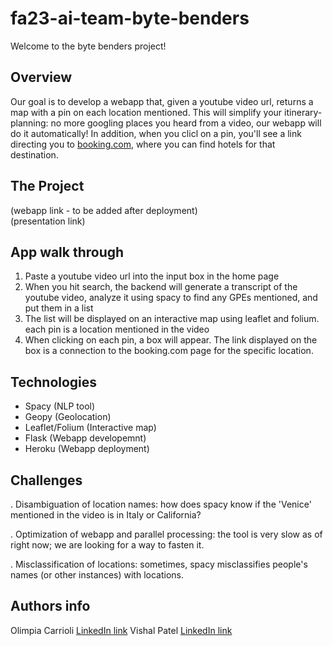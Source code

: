 # fa23-ai-team-byte-benders
Welcome to the byte benders project! 

## Overview
Our goal is to develop a webapp that, given a youtube video url, returns a map with a pin on each location mentioned. 
This will simplify your itinerary-planning: no more googling places you heard from a video, our webapp will do it automatically!
In addition, when you clicl on a pin, you'll see a link directing you to [booking.com](https://www.booking.com/index.it.html?aid=397594&label=gog235jc-1DCAEoggI46AdIM1gDaIkCiAEBmAEUuAEHyAEM2AED6AEBiAIBqAIDuAKHopWrBsACAdICJDZiZWNhNzcyLTVmZWYtNGUyYi1hMDMzLWQ0MTg4YjRmMmY2MtgCBOACAQ&sid=0091c803ef3b597482296dcd12748d99&keep_landing=1&sb_price_type=total&), where you can find hotels for that destination. 

## The Project
(webapp link - to be added after deployment)  
(presentation link)

## App walk through
1. Paste a youtube video url into the input box in the home page
2. When you hit search, the backend will generate a transcript of the youtube video, analyze it using spacy to find any GPEs mentioned, and put them in a list
3. The list will be displayed on an interactive map using leaflet and folium. each pin is a location mentioned in the video
4. When clicking on each pin, a box will appear. The link displayed on the box is a connection to the booking.com page for the specific location.
   
## Technologies
- Spacy (NLP tool)
- Geopy (Geolocation)
- Leaflet/Folium (Interactive map)
- Flask (Webapp developemnt)
- Heroku (Webapp deployment)
  
## Challenges
. Disambiguation of location names: how does spacy know if the 'Venice' mentioned in the video is in Italy or California?

. Optimization of webapp and parallel processing: the tool is very slow as of right now; we are looking for a way to fasten it. 

. Misclassification of locations: sometimes, spacy misclassifies people's names (or other instances) with locations.

## Authors info
Olimpia Carrioli [LinkedIn link](https://www.linkedin.com/in/olimpia-carrioli-708192212/)
Vishal Patel [LinkedIn link](https://www.linkedin.com/in/patvishal/)
